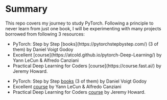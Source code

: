 Summary
================

<!-- WARNING: THIS FILE WAS AUTOGENERATED! DO NOT EDIT! -->
This repo covers my journey to study PyTorch. Following a principle to
never learn from just one book, I will be experimenting with many
projects borrowed from following 3 resources:
<ul>
<li>
PyTorch: Step by Step [books](https://pytorchstepbystep.com/) (3 of
them) by Daniel Voigt Godoy
</li>
<li>
Excellent [course](https://atcold.github.io/pytorch-Deep-Learning/) by
Yann LeCun & Alfredo Canziani
</li>
<li>
Practical Deep Learning for Coders [course](https://course.fast.ai/) by
Jeremy Howard.
</li>
</ul>

- PyTorch: Step by Step [books](https://pytorchstepbystep.com/) (3 of
  them) by Daniel Voigt Godoy
- Excellent [course](https://atcold.github.io/pytorch-Deep-Learning/) by
  Yann LeCun & Alfredo Canziani
- Practical Deep Learning for Coders [course](https://course.fast.ai/)
  by Jeremy Howard.
